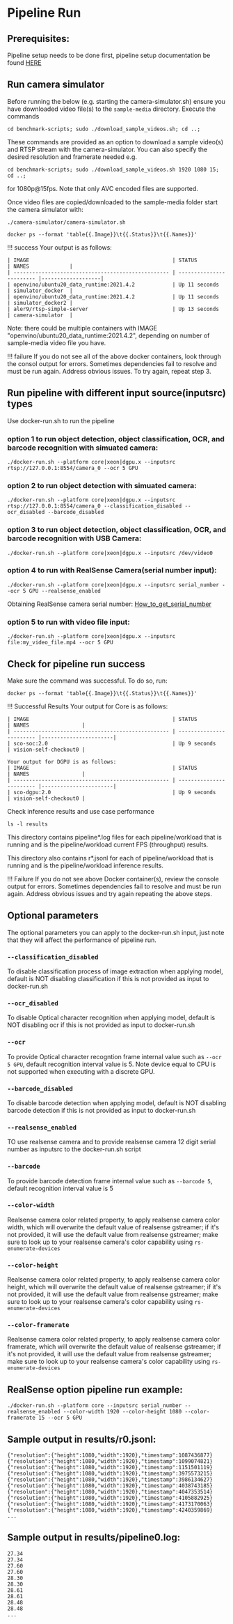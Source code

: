# Pipeline Run

## Prerequisites: 
Pipeline setup needs to be done first, pipeline setup documentation be found [HERE](./pipelinesetup.md)

## Run camera simulator
Before running the below (e.g. starting the camera-simulator.sh) ensure you have downloaded video file(s) to the `sample-media` directory. Execute the commands 
```
cd benchmark-scripts; sudo ./download_sample_videos.sh; cd ..;
``` 
These commands are provided as an option to download a sample video(s) and RTSP stream with the camera-simulator.  You can also specify the desired resolution and framerate needed e.g. 
```
cd benchmark-scripts; sudo ./download_sample_videos.sh 1920 1080 15; cd ..;
```
for 1080p@15fps. Note that only AVC encoded files are supported.

Once video files are copied/downloaded to the sample-media folder start the camera simulator with:
```
./camera-simulator/camera-simulator.sh
``` 

```
docker ps --format 'table{{.Image}}\t{{.Status}}\t{{.Names}}'
```

!!! success
    Your output is as follows:

    | IMAGE                                              | STATUS                   | NAMES             |
    | -------------------------------------------------- | ------------------------ |-------------------|
    | openvino/ubuntu20_data_runtime:2021.4.2            | Up 11 seconds            | simulator_docker  |
    | openvino/ubuntu20_data_runtime:2021.4.2            | Up 11 seconds            | simulator_docker2 |
    | aler9/rtsp-simple-server                           | Up 13 seconds            | camera-simulator  |

Note: there could be multiple containers with IMAGE "openvino/ubuntu20_data_runtime:2021.4.2", depending on number of sample-media video file you have.

!!! failure
    If you do not see all of the above docker containers, look through the consol output for errors. Sometimes dependencies fail to resolve and must be run again. Address obvious issues. To try again, repeat step 3.


## Run pipeline with different input source(inputsrc) types
Use docker-run.sh to run the pipeline

### option 1 to run object detection, object classification, OCR, and barcode recognition with simuated camera:

```
./docker-run.sh --platform core|xeon|dgpu.x --inputsrc rtsp://127.0.0.1:8554/camera_0 --ocr 5 GPU
```  

### option 2 to run object detection with simuated camera:

```
./docker-run.sh --platform core|xeon|dgpu.x --inputsrc rtsp://127.0.0.1:8554/camera_0 --classification_disabled --ocr_disabled --barcode_disabled
```  

### option 3 to run object detection, object classification, OCR, and barcode recognition with USB Camera:

```
./docker-run.sh --platform core|xeon|dgpu.x --inputsrc /dev/video0
``` 

### option 4 to run with RealSense Camera(serial number input):

```
./docker-run.sh --platform core|xeon|dgpu.x --inputsrc serial_number --ocr 5 GPU --realsense_enabled

```
Obtaining RealSense camera serial number: [How_to_get_serial_number](./camera_serial_number.md)
### option 5 to run with video file input:

```
./docker-run.sh --platform core|xeon|dgpu.x --inputsrc file:my_video_file.mp4 --ocr 5 GPU
``` 


## Check for pipeline run success 

Make sure the command was successful. To do so, run:

```
docker ps --format 'table{{.Image}}\t{{.Status}}\t{{.Names}}'
```

!!! Successful Results
    Your output for Core is as follows:

    | IMAGE                                              | STATUS                   | NAMES                 |
    | -------------------------------------------------- | ------------------------ |-----------------------|
    | sco-soc:2.0                                        | Up 9 seconds             | vision-self-checkout0 |

    Your output for DGPU is as follows:
    | IMAGE                                              | STATUS                   | NAMES                 |
    | -------------------------------------------------- | ------------------------ |-----------------------|
    | sco-dgpu:2.0                                       | Up 9 seconds             | vision-self-checkout0 |


Check inference results and use case performance
```
ls -l results
```

This directory contains pipeline*.log files for each pipeline/workload that is running and is the pipeline/workload current FPS (throughput) results.

This directory also contains r*.jsonl for each of pipeline/workload that is running and is the pipeline/workload inference results.


!!! Failure
    If you do not see above Docker container(s), review the console output for errors. Sometimes dependencies fail to resolve and must be run again. Address obvious issues and try again repeating the above steps.


## Optional parameters
The optional parameters you can apply to the docker-run.sh input, just note that they will affect the performance of pipeline run.

### `--classification_disabled`
To disable classification process of image extraction when applying model, default is NOT disabling classification if this is not provided as input to docker-run.sh

### `--ocr_disabled`
To disable Optical character recognition when applying model, default is NOT disabling ocr if this is not provided as input to docker-run.sh

### `--ocr`
To provide Optical character recogntion frame internal value such as `--ocr 5 GPU`, default recognition interval value is 5. Note device equal to CPU is not supported when executing with a discrete GPU.

### `--barcode_disabled`
To disable barcode detection when applying model, default is NOT disabling barcode detection if this is not provided as input to docker-run.sh

### `--realsense_enabled`
TO use realsense camera and to provide realsense camera 12 digit serial number as inputsrc to the docker-run.sh script

### `--barcode`
To provide barcode detection frame internal value such as `--barcode 5`, default recognition interval value is 5

### `--color-width`
Realsense camera color related property, to apply realsense camera color width, which will overwrite the default value of realsense gstreamer; if it's not provided, it will use the default value from realsense gstreamer; make sure to look up to your realsense camera's color capability using `rs-enumerate-devices`

### `--color-height`
Realsense camera color related property, to apply realsense camera color height, which will overwrite the default value of realsense gstreamer; if it's not provided, it will use the default value from realsense gstreamer; make sure to look up to your realsense camera's color capability using `rs-enumerate-devices`

### `--color-framerate`
Realsense camera color related property, to apply realsense camera color framerate, which will overwrite the default value of realsense gstreamer; if it's not provided, it will use the default value from realsense gstreamer; make sure to look up to your realsense camera's color capability using `rs-enumerate-devices`

## RealSense option pipeline run example:

`./docker-run.sh --platform core --inputsrc serial_number --realsense_enabled --color-width 1920 --color-height 1080 --color-framerate 15 --ocr 5 GPU`


## Sample output in results/r0.jsonl:
```
{"resolution":{"height":1080,"width":1920},"timestamp":1087436877}
{"resolution":{"height":1080,"width":1920},"timestamp":1099074821}
{"resolution":{"height":1080,"width":1920},"timestamp":1151501119}
{"resolution":{"height":1080,"width":1920},"timestamp":3975573215}
{"resolution":{"height":1080,"width":1920},"timestamp":3986134627}
{"resolution":{"height":1080,"width":1920},"timestamp":4038743185}
{"resolution":{"height":1080,"width":1920},"timestamp":4047353514}
{"resolution":{"height":1080,"width":1920},"timestamp":4105882925}
{"resolution":{"height":1080,"width":1920},"timestamp":4173170063}
{"resolution":{"height":1080,"width":1920},"timestamp":4240359869}
...
```
## Sample output in results/pipeline0.log:
```
27.34
27.34
27.60
27.60
28.30
28.30
28.61
28.61
28.48
28.48
...
```
